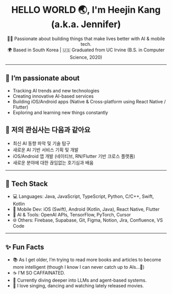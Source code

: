<h1 align="center">HELLO WORLD 🌏, I'm Heejin Kang (a.k.a. Jennifer)</h1>

<p align="center">
  👩‍💻 Passionate about building things that make lives better with AI & mobile tech.<br>
  🌍 Based in South Korea | 🇺🇸 Graduated from UC Irvine (B.S. in Computer Science, 2020)
</p>

---

## 🧠 I’m passionate about
- Tracking AI trends and new technologies
- Creating innovative AI-based services
- Building iOS/Android apps (Native & Cross-platform using React Native / Flutter)
- Exploring and learning new things constantly

## 🧠 저의 관심사는 다음과 같아요
- 최신 AI 동향 파악 및 기술 탐구
- 새로운 AI 기반 서비스 기획 및 개발
- iOS/Android 앱 개발 (네이티브, RN/Flutter 기반 크로스 플랫폼)
- 새로운 분야에 대한 끊임없는 호기심과 배움

--- 

## 🔧 Tech Stack

- 💻 Languages: Java, JavaScript, TypeScript, Python, C/C++, Swift, Kotlin
- 📱 Mobile Dev: iOS (Swift), Android (Kotlin, Java), React Native, Flutter
- 🧠 AI & Tools: OpenAI APIs, TensorFlow, PyTorch, Cursor
- 🌐 Others: Firebase, Supabase, Git, Figma, Notion, Jira, Confluence, VS Code

---

## ✨ Fun Facts

- 📚 As I get older, I’m trying to read more books and articles to become more intelligent (though I know I can never catch up to AIs…🥲)
- ☕ I'M SO CAFFAINATED.
- 🌱 Currently diving deeper into LLMs and agent-based systems.
- 🎤 I love singing, dancing and watching lately released movies.

<!---
HKang0302/HKang0302 is a ✨ special ✨ repository because its `README.md` (this file) appears on your GitHub profile.
You can click the Preview link to take a look at your changes.
--->
